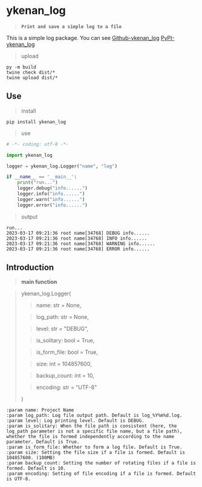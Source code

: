 # ykenan_log

> **`Print and save a simple log to a file`**

This is a simple log package. You can see
[Github-ykenan_log](https://github.com/YuZhengM/ykenan_log)
[PyPI-ykenan_log](https://pypi.org/project/ykenan-log/)

> upload

```shell
py -m build
twine check dist/*
twine upload dist/*
```

## Use

> install

```shell
pip install ykenan_log
```

> use

```python
# -*- coding: utf-8 -*-

import ykenan_log

logger = ykenan_log.Logger("name", "log")

if __name__ == '__main__':
    print("run...")
    logger.debug("info......")
    logger.info("info......")
    logger.warn("info......")
    logger.error("info......")
```

> output

```shell
run...
2023-03-17 09:21:36 root name[34768] DEBUG info......
2023-03-17 09:21:36 root name[34768] INFO info......
2023-03-17 09:21:36 root name[34768] WARNING info......
2023-03-17 09:21:36 root name[34768] ERROR info......

```

## Introduction

> **main function**

> ykenan_log.Logger(
>> name: str = None,
> 
>> log_path: str = None,
> 
>> level: str = "DEBUG",
> 
>> is_solitary: bool = True,
> 
>> is_form_file: bool = True,
> 
>> size: int = 104857600,
> 
>> backup_count: int = 10,
> 
>> encoding: str = "UTF-8"
> 
> ) 

```
:param name: Project Name
:param log_path: Log file output path. Default is log_%Y%m%d.log.
:param level: Log printing level. Default is DEBUG.
:param is_solitary: When the file path is consistent (here, the log_path parameter is not a specific file name, but a file path), whether the file is formed independently according to the name parameter. Default is True.
:param is_form_file: Whether to form a log file. Default is True.
:param size: Setting the file size if a file is formed. Default is 104857600. (100MB)
:param backup_count: Setting the number of rotating files if a file is formed. Default is 10.
:param encoding: Setting of file encoding if a file is formed. Default is UTF-8.
```
